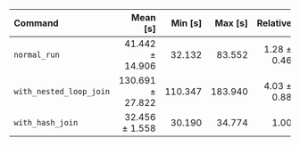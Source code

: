 | Command | Mean [s] | Min [s] | Max [s] | Relative |
|:---|---:|---:|---:|---:|
| `normal_run` | 41.442 ± 14.906 | 32.132 | 83.552 | 1.28 ± 0.46 |
| `with_nested_loop_join` | 130.691 ± 27.822 | 110.347 | 183.940 | 4.03 ± 0.88 |
| `with_hash_join` | 32.456 ± 1.558 | 30.190 | 34.774 | 1.00 |
